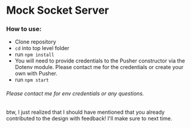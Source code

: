 # Mock Socket Server

### How to use:

* Clone repository
* `cd` into top level folder
* run `npm install`
* You will need to provide credentials to the Pusher constructor via the Dotenv module. Please contact me for the credentials or create your own with Pusher.
* run `npm start`

###### Please contact me for env credentials or any questions.

btw, I just realized that I should have mentioned that you already contributed to the design with feedback! I'll make sure to next time.
